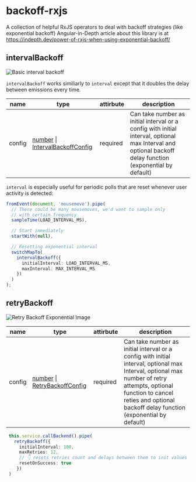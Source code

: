 # backoff-rxjs

A collection of helpful RxJS operators to deal with backoff strategies (like exponential backoff)
Angular-in-Depth article about this library is at https://indepth.dev/power-of-rxjs-when-using-exponential-backoff/

## intervalBackoff

![Basic interval backoff](./intervalBackoffBasic.svg)

`intervalBackoff` works similiarly to `interval` except that it doubles the delay between emissions every time.

| name   | type                                                                                                                                                                                                                                                           | attirbute | description                                                                                                                                               |
| ------ | -------------------------------------------------------------------------------------------------------------------------------------------------------------------------------------------------------------------------------------------------------------- | --------- | --------------------------------------------------------------------------------------------------------------------------------------------------------- |
| config | [number](https://developer.mozilla.org/en-US/docs/Web/JavaScript/Reference/Global_Objects/Number) \| [IntervalBackoffConfig](https://github.com/alex-okrushko/backoff-rxjs/blob/bddb11d6d06d2d2ccdeb12e3c779bc3ae03311db/src/observable/intervalBackoff.ts#L6) | required  | Can take number as initial interval or a config with initial interval, optional max Interval and optional backoff delay function (exponential by default) |

`interval` is especially useful for periodic polls that are reset whenever user activity is detected:

```ts
fromEvent(document, 'mousemove').pipe(
  // There could be many mousemoves, we'd want to sample only
  // with certain frequency
  sampleTime(LOAD_INTERVAL_MS),

  // Start immediately
  startWith(null),

  // Resetting exponential interval
  switchMapTo(
    intervalBackoff({
      initialInterval: LOAD_INTERVAL_MS,
      maxInterval: MAX_INTERVAL_MS
    })
  )
);
```

## retryBackoff

![Retry Backoff Exponential Image](./retryBackoff.svg)

| name   | type                                                                                                                                                                                                                                                    | attirbute | description                                                                                                                                                                                                                          |
| ------ | ------------------------------------------------------------------------------------------------------------------------------------------------------------------------------------------------------------------------------------------------------- | --------- | ------------------------------------------------------------------------------------------------------------------------------------------------------------------------------------------------------------------------------------ |
| config | [number](https://developer.mozilla.org/en-US/docs/Web/JavaScript/Reference/Global_Objects/Number) \| [RetryBackoffConfig](https://github.com/alex-okrushko/backoff-rxjs/blob/master/src/operators/retryBackoff.ts#L6) | required  | Can take number as initial interval or a config with initial interval, optional max Interval, optional max number of retry attempts, optional function to cancel reties and optional backoff delay function (exponential by default) |

```ts
 this.service.callBackend().pipe(
   retryBackoff({
     initialInterval: 100,
     maxRetries: 12,
     // 👇 resets retries count and delays between them to init values
     resetOnSuccess: true
    })
 )
```
